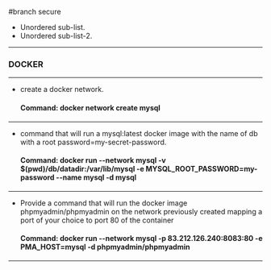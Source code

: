 #branch secure
* Unordered sub-list.
* Unordered sub-list-2.
***
### DOCKER

---

- create a docker network.

  #### Command: docker network create mysql

---

- command that will run a mysql:latest docker image with the name of db with a root password=my-secret-password.

  #### Command: docker run --network mysql -v $(pwd)/db/datadir:/var/lib/mysql -e MYSQL_ROOT_PASSWORD=my-password --name mysql -d mysql

---

- Provide a command that will run the docker image phpmyadmin/phpmyadmin on the network previously created mapping a port of your choice to port 80 of the container

  #### Command: docker run --network mysql -p 83.212.126.240:8083:80 -e PMA_HOST=mysql -d phpmyadmin/phpmyadmin

---
